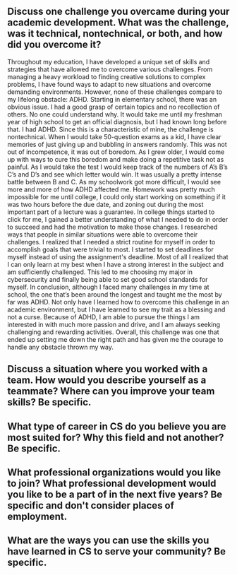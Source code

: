 ## Discuss one challenge you overcame during your academic development. What was the challenge, was it technical, nontechnical, or both, and how did you overcome it?

Throughout my education, I have developed a unique set of skills and strategies that have allowed me to overcome various challenges. From managing a heavy workload to finding creative solutions to complex problems, I have found ways to adapt to new situations and overcome demanding environments. However, none of these challenges compare to my lifelong obstacle: ADHD. Starting in elementary school, there was an obvious issue. I had a good grasp of certain topics and no recollection of others. No one could understand why. It would take me until my freshman year of high school to get an official diagnosis, but I had known long before that. I had ADHD. Since this is a characteristic of mine, the challenge is nontechnical. When I would take 50-question exams as a kid, I have clear memories of just giving up and bubbling in answers randomly. This was not out of incompetence, it was out of boredom. As I grew older, I would come up with ways to cure this boredom and make doing a repetitive task not as painful. As I would take the test I would keep track of the numbers of A’s B’s C’s and D’s and see which letter would win. It was usually a pretty intense battle between B and C. As my schoolwork got more difficult, I would see more and more of how ADHD affected me. Homework was pretty much impossible for me until college, I could only start working on something if it was two hours before the due date, and zoning out during the most important part of a lecture was a guarantee. In college things started to click for me, I gained a better understanding of what I needed to do in order to succeed and had the motivation to make those changes. I researched ways that people in similar situations were able to overcome their challenges. I realized that I needed a strict routine for myself in order to accomplish goals that were trivial to most. I started to set deadlines for myself instead of using the assignment's deadline. Most of all I realized that I can only learn at my best when I have a strong interest in the subject and am sufficiently challenged. This led to me choosing my major in cybersecurity and finally being able to set good school standards for myself. In conclusion, although I faced many challenges in my time at school, the one that’s been around the longest and taught me the most by far was ADHD. Not only have I learned how to overcome this challenge in an academic environment, but I have learned to see my trait as a blessing and not a curse. Because of ADHD, I am able to pursue the things I am interested in with much more passion and drive, and I am always seeking challenging and rewarding activities. Overall, this challenge was one that ended up setting me down the right path and has given me the courage to handle any obstacle thrown my way.

## Discuss a situation where you worked with a team. How would you describe yourself as a teammate? Where can you improve your team skills? Be specific.



## What type of career in CS do you believe you are most suited for? Why this field and not another? Be specific.



## What professional organizations would you like to join? What professional development would you like to be a part of in the next five years? Be specific and don't consider places of employment.



## What are the ways you can use the skills you have learned in CS to serve your community? Be specific.
